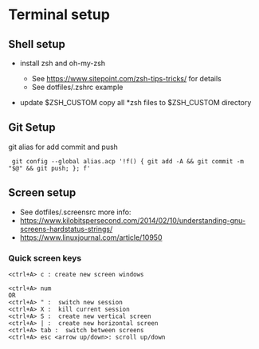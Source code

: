 # Terminal setup

## Shell setup

* install zsh and oh-my-zsh
  * See https://www.sitepoint.com/zsh-tips-tricks/ for details
  * See dotfiles/.zshrc example 

* update $ZSH_CUSTOM
copy all *zsh files to $ZSH_CUSTOM directory

## Git Setup
git alias for add commit and push
```
 git config --global alias.acp '!f() { git add -A && git commit -m "$@" && git push; }; f'
```

## Screen setup
* See dotfiles/.screensrc
more info:
* https://www.kilobitspersecond.com/2014/02/10/understanding-gnu-screens-hardstatus-strings/
* https://www.linuxjournal.com/article/10950 

### Quick screen keys 
```
<ctrl+A> c : create new screen windows

<ctrl+A> num
OR
<ctrl+A> " :  switch new session
<ctrl+A> X :  kill current session
<ctrl+A> S :  create new vertical screen
<ctrl+A> | :  create new horizontal screen
<ctrl+A> tab :  switch between screens
<ctrl+A> esc <arrow up/down>: scroll up/down
```

